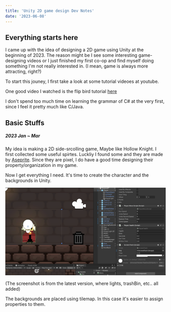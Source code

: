 ```yaml
---
title: 'Unity 2D game design Dev Notes'
date: '2023-06-08'
---
```


## Everything starts here
I came up with the idea of designing a 2D game using Unity at the beginning of 2023. The reason might be I see some interesting game-designing videos or I just finished my first co-op and find myself doing something I'm not really interested in. (I mean, game is always more attracting, right?)

To start this jouney, I first take a look at some tutorial videoes at youtube. 

One good video I watched is the flip bird tutorial [here](https://www.youtube.com/watch?v=XtQMytORBmM)

I don't spend too much time on learning the grammar of C# at the very first, since I feel it pretty much like C/Java.

## Basic Stuffs
##### 2023 Jan ~ Mar

My idea is making a 2D side-srcolling game, Maybe like Hollow Knight. I first collected some useful spirtes. Luckliy I found some and they are made by [Aseprite](https://www.aseprite.org/). Since they are pixel, I do have a good time designing their property/organization in my game.

Now I get everything I need. It's time to create the character and the backgrounds in Unity. 

![1](../public/images/Unity2DGame/1.png)

(The screenshot is from the latest version, where lights, trashBin, etc.. all added)

The backgrounds are placed using tilemap. In this case it's easier to assign properties to them.

